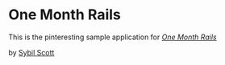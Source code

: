 # One Month Rails

This is the pinteresting sample application for 
[*One Month Rails*](http://onemonthrails.com)

by [Sybil Scott](mailto:sybil.scott@houstontexans.com)